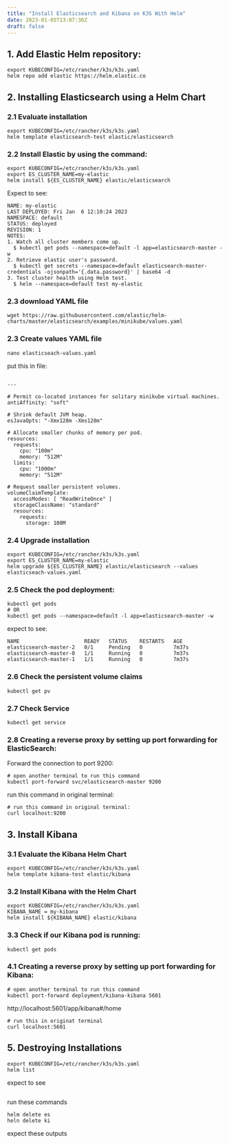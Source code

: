 ```yaml
---
title: "Install Elasticsearch and Kibana on K3S With Helm"
date: 2023-01-05T13:07:36Z
draft: false
---
```


## 1. Add Elastic Helm repository:
```
export KUBECONFIG=/etc/rancher/k3s/k3s.yaml
helm repo add elastic https://helm.elastic.co
```
## 2. Installing Elasticsearch using a Helm Chart

### 2.1 Evaluate installation
```
export KUBECONFIG=/etc/rancher/k3s/k3s.yaml  
helm template elasticsearch-test elastic/elasticsearch
```

### 2.2 Install Elastic by using the command: 
```
export KUBECONFIG=/etc/rancher/k3s/k3s.yaml  
export ES_CLUSTER_NAME=my-elastic
helm install ${ES_CLUSTER_NAME} elastic/elasticsearch
```
Expect to see:
```
NAME: my-elastic
LAST DEPLOYED: Fri Jan  6 12:10:24 2023
NAMESPACE: default
STATUS: deployed
REVISION: 1
NOTES:
1. Watch all cluster members come up.
  $ kubectl get pods --namespace=default -l app=elasticsearch-master -w
2. Retrieve elastic user's password.
  $ kubectl get secrets --namespace=default elasticsearch-master-credentials -ojsonpath='{.data.password}' | base64 -d
3. Test cluster health using Helm test.
  $ helm --namespace=default test my-elastic

```
### 2.3 download YAML file
```
wget https://raw.githubusercontent.com/elastic/helm-charts/master/elasticsearch/examples/minikube/values.yaml
```

### 2.3 Create values YAML file
```
nano elasticseach-values.yaml 
```

put this in file:
```

---

# Permit co-located instances for solitary minikube virtual machines.
antiAffinity: "soft"

# Shrink default JVM heap.
esJavaOpts: "-Xmx128m -Xms128m"

# Allocate smaller chunks of memory per pod.
resources:
  requests:
    cpu: "100m"
    memory: "512M"
  limits:
    cpu: "1000m"
    memory: "512M"

# Request smaller persistent volumes.
volumeClaimTemplate:
  accessModes: [ "ReadWriteOnce" ]
  storageClassName: "standard"
  resources:
    requests:
      storage: 100M  
```
### 2.4 Upgrade installation
```
export KUBECONFIG=/etc/rancher/k3s/k3s.yaml  
export ES_CLUSTER_NAME=my-elastic
helm upgrade ${ES_CLUSTER_NAME} elastic/elasticsearch --values elasticseach-values.yaml
```

### 2.5 Check the pod deployment:
```
kubectl get pods
# OR
kubectl get pods --namespace=default -l app=elasticsearch-master -w
```
expect to see:
```
NAME                     READY   STATUS    RESTARTS   AGE
elasticsearch-master-2   0/1     Pending   0          7m37s
elasticsearch-master-0   1/1     Running   0          7m37s
elasticsearch-master-1   1/1     Running   0          7m37s
```

### 2.6 Check the persistent volume claims
```
kubectl get pv
```

### 2.7 Check Service
```
kubectl get service
```
### 2.8 Creating a reverse proxy by setting up port forwarding for ElasticSearch:
Forward the connection to port 9200:
```
# open another terminal to run this command
kubectl port-forward svc/elasticsearch-master 9200
```

run this command in original terminal:
```
# run this command in original terminal:
curl localhost:9200

```

## 3. Install Kibana

### 3.1 Evaluate the Kibana Helm Chart
```
export KUBECONFIG=/etc/rancher/k3s/k3s.yaml
helm template kibana-test elastic/kibana
```



### 3.2 Install Kibana with the Helm Chart
```
export KUBECONFIG=/etc/rancher/k3s/k3s.yaml
KIBANA_NAME = my-kibana
helm install ${KIBANA_NAME} elastic/kibana
```

### 3.3 Check if our Kibana pod is running:
```
kubectl get pods
```
### 4.1 Creating a reverse proxy by setting up port forwarding for Kibana:
```
# open another terminal to run this command
kubectl port-forward deployment/kibana-kibana 5601
```

http://localhost:5601/app/kibana#/home
```
# run this in originat terminal
curl localhost:5601

```

## 5. Destroying Installations
```
export KUBECONFIG=/etc/rancher/k3s/k3s.yaml
helm list
```
expect to see
```

```

run these commands
```
helm delete es
heln delete ki
```

expect these outputs
```


```

